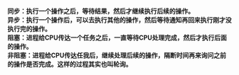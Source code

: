 **同步：执行一个操作之后，等待结果，然后才继续执行后续的操作。**<br />**异步：执行一个操作后，可以去执行其他的操作，然后等待通知再回来执行刚才没执行完的操作。**<br />**阻塞：进程给CPU传达一个任务之后，一直等待CPU处理完成，然后才执行后面的操作。**<br />**非阻塞：进程给CPU传达任我后，继续处理后续的操作，隔断时间再来询问之前的操作是否完成。这样的过程其实也叫轮询。**

